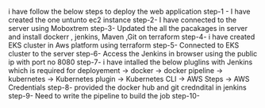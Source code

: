 i have follow the below steps to deploy the web application
step-1 - I have created the one untunto ec2 instance
step-2- I have connected to the server using Moboxtrem
step-3- Updated the all the pacakages in server and install dockerr , jenkins, Maven ,Git on terraform
step-4- i have created EKS cluster in Aws platform using terraform
step-5- Connected to EKS cluster to the server
step-6- Access the Jenkins in browser using the public ip with port no 8080
step-7- i have intalled the below pluglins with Jenkins which is required for deployement 
            -> docker
            -> docker pipeline
            -> kubernetes
            -> Kubernetes plugin
            -> Kubernetes CLI
            -> AWS Steps
            -> AWS Credentials
step-8- provided the docker hub and git credndital in jenkins
step-9- Need to write the pipeline to build the job
step-10- 










